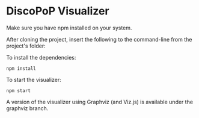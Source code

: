 # DiscoPoP Visualizer

Make sure you have npm installed on your system. 

After cloning the project, insert the following to the command-line from the project's folder:

To install the dependencies:
```{r, engine='bash', count_lines}
npm install
```

To start the visualizer:
```{r, engine='bash', count_lines}
npm start
```

A version of the visualizer using Graphviz (and Viz.js)
is available under the graphviz branch.




